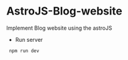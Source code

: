 # AstroJS-Blog-website
Implement Blog website using the astroJS

  - Run server 
 ```
  npm run dev
  ```
